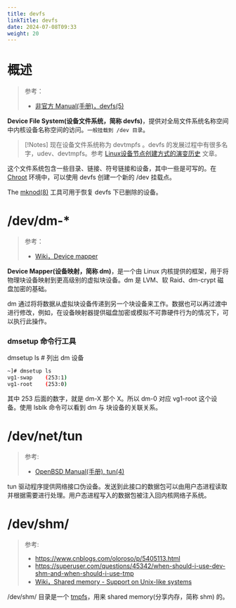 ```yaml
---
title: devfs
linkTitle: devfs
date: 2024-07-08T09:33
weight: 20
---
```


# 概述

> 参考：
>
> - [非官方 Manual(手册)，devfs(5)](https://man.cx/devfs)

**Device File System(设备文件系统，简称 devfs)**，提供对全局文件系统名称空间中内核设备名称空间的访问。`一般挂载到 /dev 目录`。

> [!Notes]
> 现在设备文件系统称为 devtmpfs 。devfs 的发展过程中有很多名字，udev、devtmpfs。参考 [Linux设备节点创建方式的演变历史](https://www.cnblogs.com/watsondd/p/17337992.html) 文章。

这个文件系统包含一些目录、链接、符号链接和设备，其中一些是可写的。在 [Chroot](/docs/1.操作系统/Linux%20管理/Linux%20系统管理工具/Chroot.md) 环境中，可以使用 devfs 创建一个新的 /dev 挂载点。

The [mknod(8)](<https://man.cx/mknod(8)>) 工具可用于恢复 devfs 下已删除的设备。

# /dev/dm-\*

> 参考：
>
> - [Wiki，Device mapper](https://en.wikipedia.org/wiki/Device_mapper)

**Device Mapper(设备映射，简称 dm)**，是一个由 Linux 内核提供的框架，用于将物理块设备映射到更高级别的虚拟块设备。dm 是 LVM、软 Raid、dm-crypt 磁盘加密的基础。

dm 通过将将数据从虚拟块设备传递到另一个块设备来工作。数据也可以再过渡中进行修改，例如，在设备映射器提供磁盘加密或模拟不可靠硬件行为的情况下，可以执行此操作。

### dmsetup 命令行工具

dmsetup ls # 列出 dm 设备

```bash
~]# dmsetup ls
vg1-swap	(253:1)
vg1-root	(253:0)
```

其中 253 后面的数字，就是 dm-X 那个 X。所以 dm-0 对应 vg1-root 这个设备。使用 lsblk 命令可以看到 dm 与 块设备的关联关系。

# /dev/net/tun

> 参考:
>
> - [OpenBSD Manual(手册), tun(4)](https://man.openbsd.org/tun.4)

tun 驱动程序提供网络接口伪设备。发送到此接口的数据包可以由用户态进程读取并根据需要进行处理。用户态进程写入的数据包被注入回内核网络子系统。

# /dev/shm/

> 参考:
>
> - https://www.cnblogs.com/oloroso/p/5405113.html
> - https://superuser.com/questions/45342/when-should-i-use-dev-shm-and-when-should-i-use-tmp
> - [Wiki，Shared memory - Support on Unix-like systems](https://en.wikipedia.org/wiki/Shared_memory#Support_on_Unix-like_systems)

/dev/shm/ 目录是一个 [tmpfs](/docs/1.操作系统/Kernel/Filesystem/特殊文件系统/tmpfs.md)，用来 shared memory(分享内存，简称 shm) 的。


